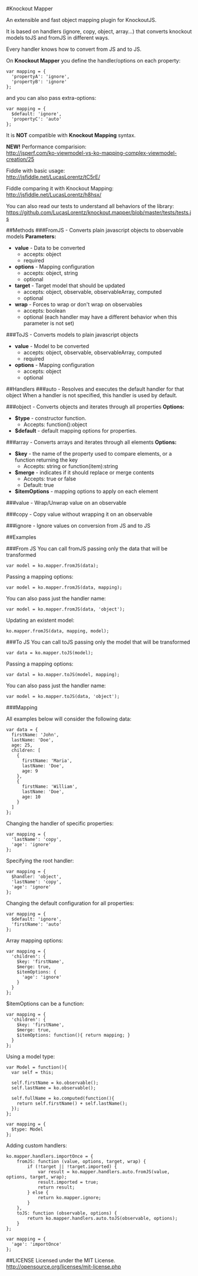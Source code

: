 #Knockout Mapper

An extensible and fast object mapping plugin for KnockoutJS.  

It is based on handlers (ignore, copy, object, array...) that converts knockout models toJS and fromJS in different ways.  

Every handler knows how to convert from JS and to JS.  

On **Knockout Mapper** you define the handler/options on each property:
```JS
var mapping = {
  'propertyA': 'ignore',
  'propertyB': 'ignore'
};
```
and you can also pass extra-options:
```JS
var mapping = {
  $default: 'ignore',
  'propertyC': 'auto'
};
```

It is **NOT** compatible with **Knockout Mapping** syntax.

**NEW!** Performance comparision:  
http://jsperf.com/ko-viewmodel-vs-ko-mapping-complex-viewmodel-creation/25

Fiddle with basic usage:  
http://jsfiddle.net/LucasLorentz/tC5rE/

Fiddle comparing it with Knockout Mapping:  
http://jsfiddle.net/LucasLorentz/h8hsx/

You can also read our tests to understand all behaviors of the library:  
https://github.com/LucasLorentz/knockout.mapper/blob/master/tests/tests.js

##Methods
###FromJS - Converts plain javascript objects to observable models
**Parameters:**
*  **value** - Data to be converted  
   * accepts: object
   * required
*  **options** - Mapping configuration
   * accepts: object, string
   * optional
*  **target** - Target model that should be updated
   * accepts: object, observable, observableArray, computed
   * optional
*  **wrap** - Forces to wrap or don't wrap on observables  
   * accepts: boolean
   * optional (each handler may have a different behavior when this parameter is not set)

###ToJS - Converts models to plain javascript objects
*  **value** - Model to be converted 
   * accepts: object, observable, observableArray, computed
   * required
*  **options** - Mapping configuration
   * accepts: object
   * optional

##Handlers
###auto - Resolves and executes the default handler for that object
When a handler is not specified, this handler is used by default.

###object - Converts objects and iterates through all properties 
**Options:**
*  **$type** - constructor function.
   *  Accepts: function():object
*  **$default** - default mapping options for properties.    
  
###array - Converts arrays and iterates through all elements
**Options:**  
*  **$key** - the name of the property used to compare elements, or a function returning the key
   *  Accepts: string or function(item):string  
*  **$merge** - indicates if it should replace or merge contents
   *  Accepts: true or false 
   *  Default: true
*  **$itemOptions** - mapping options to apply on each element
  
###value - Wrap/Unwrap value on an observable

###copy - Copy value without wrapping it on an observable  

###ignore - Ignore values on conversion from JS and to JS  

##Examples

###From JS
You can call fromJS passing only the data that will be transformed
```JS
var model = ko.mapper.fromJS(data);
```

Passing a mapping options:
```JS
var model = ko.mapper.fromJS(data, mapping);
```

You can also pass just the handler name:
```JS
var model = ko.mapper.fromJS(data, 'object');
```

Updating an existent model:
```JS
ko.mapper.fromJS(data, mapping, model);
```

###To JS
You can call toJS passing only the model that will be transformed
```JS
var data = ko.mapper.toJS(model);
```

Passing a mapping options:
```JS
var datal = ko.mapper.toJS(model, mapping);
```

You can also pass just the handler name:
```JS
var model = ko.mapper.toJS(data, 'object');
```

###Mapping

All examples below will consider the following data:
```JS
var data = {
  firstName: 'John',
  lastName: 'Doe',
  age: 25,
  children: [
    {
      firstName: 'Maria',
      lastName: 'Doe',
      age: 9
    },
    {
      firstName: 'William',
      lastName: 'Doe',
      age: 10
    }
  ]
};
```

Changing the handler of specific properties:
```JS
var mapping = {
  'lastName': 'copy',
  'age': 'ignore'
};
```

Specifying the root handler:
```JS
var mapping = {
  $handler: 'object',
  'lastName': 'copy',
  'age': 'ignore'
};
```

Changing the default configuration for all properties:
```JS
var mapping = {
  $default: 'ignore',
  'firstName': 'auto'
};
```

Array mapping options:
```JS
var mapping = {
  'children': {
    $key: 'firstName',
    $merge: true,
    $itemOptions: {
      'age': 'ignore'
    }
  }
};
```

$itemOptions can be a function:
```JS
var mapping = {
  'children': {
    $key: 'firstName',
    $merge: true,
    $itemOptions: function(){ return mapping; }
  }
};
```

Using a model type:
```JS
var Model = function(){
  var self = this;
  
  self.firstName = ko.observable();
  self.lastName = ko.observable();
  
  self.fullName = ko.computed(function(){
    return self.firstName() + self.lastName();
  });
};

var mapping = {
  $type: Model
};
```

Adding custom handlers:
```JS
ko.mapper.handlers.importOnce = {
    fromJS: function (value, options, target, wrap) {
        if (!target || !target.imported) {
            var result = ko.mapper.handlers.auto.fromJS(value, options, target, wrap);
            result.imported = true;
            return result;
        } else {
            return ko.mapper.ignore;
        }
    },
    toJS: function (observable, options) {
        return ko.mapper.handlers.auto.toJS(observable, options);
    }
};

var mapping = {
  'age': 'importOnce'
};
```

##LICENSE
Licensed under the MIT License.  
http://opensource.org/licenses/mit-license.php
